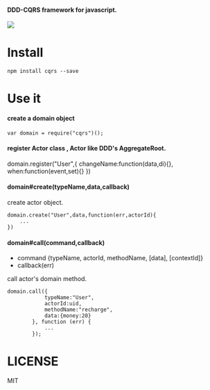 #### DDD-CQRS framework for javascript.

![](https://raw.githubusercontent.com/leogiese/cqrs/master/img.png)

Install
=======

    npm install cqrs --save

Use it
======

#### create a domain object
```
var domain = require("cqrs")();
```

#### register Actor class , Actor like DDD's AggregateRoot.

domain.register("User",{
    changeName:function(data,di){},
    when:function(event,set){}
})

#### domain#create(typeName,data,callback)

create actor object.
```
domain.create("User",data,function(err,actorId){
    ...
})
```

#### domain#call(command,callback)

+ command {typeName, actorId, methodName, [data], [contextId]}
+ callback(err)

call actor's domain method.

```
domain.call({
            typeName:"User",
            actorId:uid,
            methodName:"recharge",
            data:{money:20}
        }, function (err) {
            ...
        });
```


LICENSE
=======
MIT